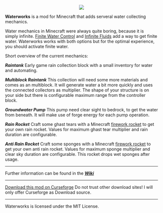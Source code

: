 <p align="center"><img src="http://i.imgur.com/nohecNN.png"></p>

**Waterworks** is a mod for Minecraft that adds serveral water collecting mechanics.

Water mechanics in Minecraft were always quite boring, because it is simply infinite. <a href="https://minecraft.curseforge.com/projects/finite-water-control">Finite Water Control</a> and <a href="https://minecraft.curseforge.com/projects/infinitefluids">Infinite Fluids</a> add a way to get finite water. Waterworks works with both options but for the optimal experience, you should activate finite water. 

Short overview of the current mechanics:

***Raintank***
Early game rain collection block with a small inventory for water and automating.

***Multiblock Raintank***
This collection will need some more materials and comes as an multiblock. 
It will generate water a bit more quickly and uses the connected collectors as multiplier.
The shape of your structure is on your side but there is configurable maximum range from the controller block.

***Groundwater Pump***
This pump need clear sight to bedrock, to get the water from beneath.
It will make use of forge energy for each pump operation.

***Rain Rocket***
Craft some ghast tears with a Minecraft <a href="http://minecraft.gamepedia.com/Firework_Rocket">firework rocket</a> to get your own rain rocket.
Values for maximum ghast tear multiplier and rain duration are configurable.

***Anti Rain Rocket***
Craft some sponges with a Minecraft <a href="http://minecraft.gamepedia.com/Firework_Rocket">firework rocket</a> to get your own anti rain rocket.
Values for maximum sponge multiplier and clear sky duration are configurable.
This rocket drops wet sponges after usage.

-----------------

Further information can be found in the <a href="https://github.com/Terpo/Waterworks/wiki">***Wiki***</a>

-----------------

<a href="https://minecraft.curseforge.com/projects/waterworks">Download this mod on Curseforge</a>
Do not trust other download sites! I will only offer Curseforge as Download source.
 
-----------------

Waterworks is licensed under the MIT License.